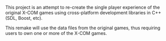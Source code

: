 This project is an attempt to re-create the single player experience of the original X-COM games using cross-platform development libraries in C++ (SDL, Boost, etc).

This remake will use the data files from the original games, thus requiring users to own one or more of the X-COM games.